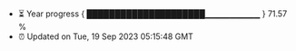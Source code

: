 - ⏳ Year progress { █████████████████████▁▁▁▁▁▁▁▁▁ } 71.57 %
- ⏰ Updated on Tue, 19 Sep 2023 05:15:48 GMT

